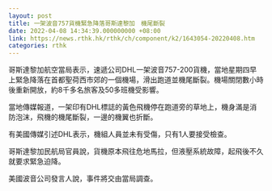 ```yaml
---
layout: post
title: 一架波音757貨機緊急降落哥斯達黎加　機尾斷裂
date: 2022-04-08 14:34:39.000000000 +08:00
link: https://news.rthk.hk/rthk/ch/component/k2/1643054-20220408.htm
categories: rthk
---
```


哥斯達黎加航空當局表示，速遞公司DHL一架波音757-200貨機，當地星期四早上緊急降落在首都聖荷西市郊的一個機場，滑出跑道並機尾斷裂。機場關閉數小時後重新開放，約8千多名旅客及50多班機受影響。

當地傳媒報道，一架印有DHL標誌的黃色飛機停在跑道旁的草地上，機身滿是消防泡沫，飛機的機尾斷裂，一邊的機翼也折斷。

有美國傳媒引述DHL表示，機組人員並未有受傷，只有1人要接受檢查。

哥斯達黎加民航局官員說，貨機原本飛往危地馬拉，但液壓系統故障，起飛後不久就要求緊急迫降。

美國波音公司發言人說，事件將交由當局調查。
